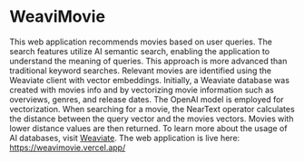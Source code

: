 # WeaviMovie

This web application recommends movies based on user queries. The search features utilize AI semantic search, enabling the application to understand the meaning of queries. This approach is more advanced than traditional keyword searches. Relevant movies are identified using the Weaviate client with vector embeddings. Initially, a Weaviate database was created with movies info and by vectorizing movie information such as overviews, genres, and release dates. The OpenAI model is employed for vectorization. When searching for a movie, the NearText operator calculates the distance between the query vector and the movies vectors. Movies with lower distance values are then returned. To learn more about the usage of AI databases, visit [Weaviate](https://weaviate.io/).
The web application is live here: https://weavimovie.vercel.app/
